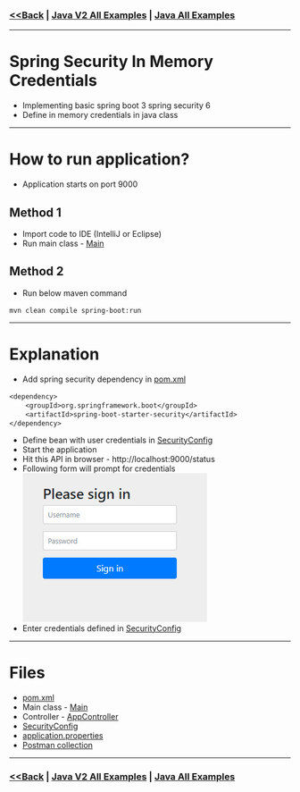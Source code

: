 ### [<<Back](../README.md) | [Java V2 All Examples](https://github.com/avinashbabudonthu/java/blob/master/java-v2/README.md) | [Java All Examples](https://github.com/avinashbabudonthu/java/blob/master/README.md)
------
# Spring Security In Memory Credentials
* Implementing basic spring boot 3 spring security 6
* Define in memory credentials in java class 
------
# How to run application?
* Application starts on port 9000

## Method 1
* Import code to IDE (IntelliJ or Eclipse)
* Run main class - [Main](src/main/java/com/java/Main.java)

## Method 2
* Run below maven command
```
mvn clean compile spring-boot:run
```
------
# Explanation
* Add spring security dependency in [pom.xml](pom.xml)
```
<dependency>
    <groupId>org.springframework.boot</groupId>
    <artifactId>spring-boot-starter-security</artifactId>
</dependency>
```
* Define bean with user credentials in [SecurityConfig](src/main/java/com/java/config/SecurityConfig.java)
* Start the application
* Hit this API in browser - http://localhost:9000/status
* Following form will prompt for credentials\
![picture](img/001.jpg)
* Enter credentials defined in [SecurityConfig](src/main/java/com/java/config/SecurityConfig.java)
------
# Files
* [pom.xml](pom.xml)
* Main class - [Main](src/main/java/com/java/Main.java)
* Controller - [AppController](src/main/java/com/java/controller/AppController.java)
* [SecurityConfig](src/main/java/com/java/config/SecurityConfig.java)
* [application.properties](src/main/resources/application.properties)
* [Postman collection](postman/in-memory.postman_collection.json)
------
### [<<Back](../README.md) | [Java V2 All Examples](https://github.com/avinashbabudonthu/java/blob/master/java-v2/README.md) | [Java All Examples](https://github.com/avinashbabudonthu/java/blob/master/README.md)
